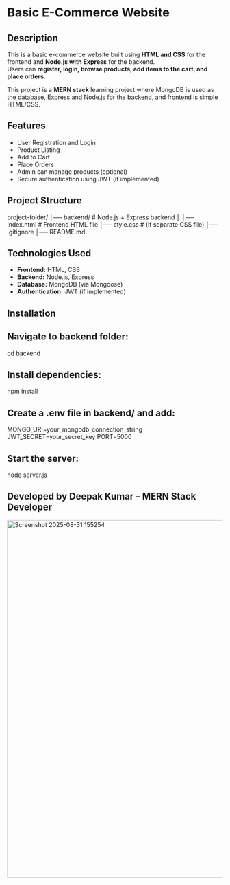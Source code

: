 # Basic E-Commerce Website

## Description
This is a basic e-commerce website built using **HTML and CSS** for the frontend and **Node.js with Express** for the backend.  
Users can **register, login, browse products, add items to the cart, and place orders**.  

This project is a **MERN stack** learning project where MongoDB is used as the database, Express and Node.js for the backend, and frontend is simple HTML/CSS.

## Features
- User Registration and Login
- Product Listing
- Add to Cart
- Place Orders
- Admin can manage products (optional)
- Secure authentication using JWT (if implemented)

## Project Structure
project-folder/
│── backend/ # Node.js + Express backend
│
│── index.html # Frontend HTML file
│── style.css # (if separate CSS file)
│── .gitignore
│── README.md

## Technologies Used
- **Frontend:** HTML, CSS  
- **Backend:** Node.js, Express  
- **Database:** MongoDB (via Mongoose)  
- **Authentication:** JWT (if implemented)  

## Installation

## Navigate to backend folder:

cd backend


## Install dependencies:

npm install


## Create a .env file in backend/ and add:

MONGO_URI=your_mongodb_connection_string
JWT_SECRET=your_secret_key
PORT=5000

## Start the server:
node server.js

## Developed by Deepak Kumar – MERN Stack Developer


<img width="1915" height="833" alt="Screenshot 2025-08-31 155254" src="https://github.com/user-attachments/assets/54514861-a3bd-4c68-84a6-eda87ef0db0d" />

